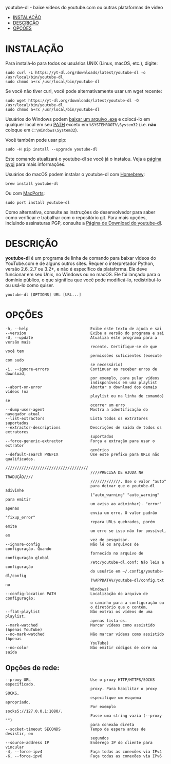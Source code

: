 youtube-dl - baixe vídeos do youtube.com ou outras plataformas de vídeo

- [INSTALAÇÃO](#instalação)
- [DESCRIÇÃO](#descrição)
- [OPÇÕES](#opções)

# INSTALAÇÃO

Para instalá-lo para todos os usuários UNIX (Linux, macOS, etc.), digite:

    sudo curl -L https://yt-dl.org/downloads/latest/youtube-dl -o /usr/local/bin/youtube-dl
    sudo chmod a+rx /usr/local/bin/youtube-dl

Se você não tiver curl, você pode alternativamente usar um wget recente:

    sudo wget https://yt-dl.org/downloads/latest/youtube-dl -O /usr/local/bin/youtube-dl
    sudo chmod a+rx /usr/local/bin/youtube-dl

Usuários do Windows podem [baixar um arquivo .exe](https://yt-dl.org/latest/youtube-dl.exe) e colocá-lo em qualquer local em seu [PATH](https://en.wikipedia.org/wiki/PATH_%28variable%29) exceto em `%SYSTEMROOT%\System32` (i.e. **não** coloque em `C:\Windows\System32`).

Você também pode usar pip:

    sudo -H pip install --upgrade youtube-dl
    
Este comando atualizará o youtube-dl se você já o instalou. Veja a [página pypi](https://pypi.python.org/pypi/youtube_dl) para mais informações.

Usuários do macOS podem instalar o youtube-dl com [Homebrew](https://brew.sh/):

    brew install youtube-dl

Ou com [MacPorts](https://www.macports.org/):

    sudo port install youtube-dl

Como alternativa, consulte as instruções do desenvolvedor para saber como verificar e trabalhar com o repositório git. Para mais opções, incluindo assinaturas PGP, consulte a [Página de Download do youtube-dl](https://ytdl-org.github.io/youtube-dl/download.html).

# DESCRIÇÃO
**youtube-dl** é um programa de linha de comando para baixar vídeos do YouTube.com e de alguns outros sites. Requer o interpretador Python, versão 2.6, 2.7 ou 3.2+, e não é específico da plataforma. Ele deve funcionar em seu Unix, no Windows ou no macOS. Ele foi lançado para o domínio público, o que significa que você pode modificá-lo, redistribuí-lo ou usá-lo como quiser.

    youtube-dl [OPTIONS] URL [URL...]

# OPÇÕES
    -h, --help                           Exibe este texto de ajuda e sai
    --version                            Exibe a versão do programa e sai
    -U, --update                         Atualiza este programa para a versão mais
                                         recente. Certifique-se de que você tem
                                         permissões suficientes (execute com sudo
                                         se necessário)
    -i, --ignore-errors                  Continuar ao receber erros de download, 
                                         por exemplo, para pular vídeos
                                         indisponíveis em uma playlist
    --abort-on-error                     Abortar o download dos demais vídeos (na
                                         playlist ou na linha de comando) se
                                         ocorrer um erro
    --dump-user-agent                    Mostra a identificação do navegador atual
    --list-extractors                    Lista todos os extratores suportados
    --extractor-descriptions             Descrições de saída de todos os extratores
                                         suportados
    --force-generic-extractor            Força a extração para usar o extrator
                                         genérico
    --default-search PREFIX              Use este prefixo para URLs não qualificados.
                                         ////////////////////////////////////
                                         ////PRECISA DE AJUDA NA TRADUÇÃO////
                                         /////////////. Use o valor "auto"
                                         para deixar que o youtube-dl adivinhe
                                         ("auto_warning" "auto_warning" para emitir
                                         um aviso ao adivinhar). "error" apenas
                                         envia um erro. O valor padrão "fixup_error"
                                         repara URLs quebrados, porém emite
                                         um erro se isso não for possível, em
                                         vez de pesquisar.
    --ignore-config                      Não lê os arquivos de configuração. Quando
                                         fornecido no arquivo de configuração global
                                         /etc/youtube-dl.conf: Não leia a configuração
                                         do usuário em ~/.config/youtube-dl/config
                                         (%APPDATA%/youtube-dl/config.txt no
                                         Windows)
    --config-location PATH               Localização do arquivo de configuração;
                                         o caminho para a configuração ou 
                                         o diretório que o contém.
    --flat-playlist                      Não extrai os vídeos de uma playlist,
                                         apenas lista-os. 
    --mark-watched                       Marcar vídeos como assistido (Apenas YouTube)
    --no-mark-watched                    Não marcar vídeos como assistido (Apenas
                                         YouTube)
    --no-color                           Não emitir códigos de core na saída

## Opções de rede:
    --proxy URL                          Use o proxy HTTP/HTTPS/SOCKS especificado.
                                         proxy. Para habilitar o proxy SOCKS,
                                         especifique um esquema apropriado.
                                         Por exemplo socks5://127.0.0.1:1080/.
                                         Passe uma string vazia (--proxy "")
                                         para conexão direta
    --socket-timeout SECONDS             Tempo de espera antes de desistir, em
                                         segundos
    --source-address IP                  Endereço IP do cliente para vincular
    -4, --force-ipv4                     Faça todas as conexões via IPv4
    -6, --force-ipv6                     Faça todas as conexões via IPv6

